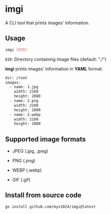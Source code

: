 # imgi

A CLI tool that prints images' information.

## Usage

```bash
imgi [DIR]
```

`DIR`: Directory containing image files (default: "./")

**imgi** prints images' information in **YAML** format:

```txt
dir: /root
images:
  - name: 1.jpg
    width: 2160
    height: 2880
  - name: 2.png
    width: 2160
    height: 2880
  - name: 3.webp
    width: 2160
    height: 2880
```

## Supported image formats

- JPEG (.jpg, .jpeg)

- PNG (.png)

- WEBP (.webp)

- GIF (.gif)

## Install from source code

```bash
go install github.com/mys1024/imgi@latest
```

